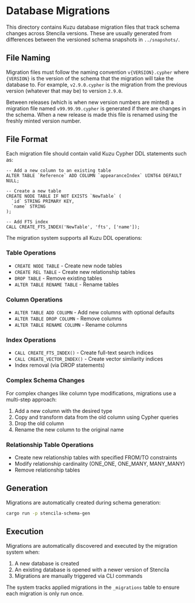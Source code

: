 # Database Migrations

This directory contains Kuzu database migration files that track schema changes across Stencila versions. These are usually generated from differences between the versioned schema snapshots in `../snapshots/`.

## File Naming

Migration files must follow the naming convention `v{VERSION}.cypher` where `{VERSION}` is the version of the schema that the migration will take the database to. For example, `v2.9.0.cypher` is the migration from the previous version (whatever that may be) to version `2.9.0`.

Between releases (which is when new version numbers are minted) a migration file named `v99.99.99.cypher` is generated if there are changes in the schema. When a new release is made this file is renamed using the freshly minted version number.

## File Format

Each migration file should contain valid Kuzu Cypher DDL statements such as:

```cypher
-- Add a new column to an existing table
ALTER TABLE `Reference` ADD COLUMN `appearanceIndex` UINT64 DEFAULT NULL;

-- Create a new table
CREATE NODE TABLE IF NOT EXISTS `NewTable` (
  `id` STRING PRIMARY KEY,
  `name` STRING
);

-- Add FTS index
CALL CREATE_FTS_INDEX('NewTable', 'fts', ['name']);
```

The migration system supports all Kuzu DDL operations:

### Table Operations

- `CREATE NODE TABLE` - Create new node tables
- `CREATE REL TABLE` - Create new relationship tables
- `DROP TABLE` - Remove existing tables
- `ALTER TABLE RENAME TABLE` - Rename tables

### Column Operations

- `ALTER TABLE ADD COLUMN` - Add new columns with optional defaults
- `ALTER TABLE DROP COLUMN` - Remove columns
- `ALTER TABLE RENAME COLUMN` - Rename columns

### Index Operations

- `CALL CREATE_FTS_INDEX()` - Create full-text search indices
- `CALL CREATE_VECTOR_INDEX()` - Create vector similarity indices
- Index removal (via DROP statements)

### Complex Schema Changes

For complex changes like column type modifications, migrations use a multi-step approach:

1. Add a new column with the desired type
2. Copy and transform data from the old column using Cypher queries
3. Drop the old column
4. Rename the new column to the original name

### Relationship Table Operations

- Create new relationship tables with specified FROM/TO constraints
- Modify relationship cardinality (ONE_ONE, ONE_MANY, MANY_MANY)
- Remove relationship tables

## Generation

Migrations are automatically created during schema generation:

```sh
cargo run -p stencila-schema-gen
```

## Execution

Migrations are automatically discovered and executed by the migration system when:

1. A new database is created
2. An existing database is opened with a newer version of Stencila
3. Migrations are manually triggered via CLI commands

The system tracks applied migrations in the `_migrations` table to ensure each migration is only run once.
